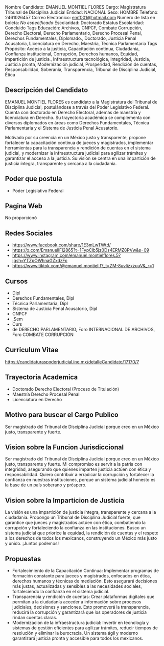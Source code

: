 Nombre Candidato: EMANUEL MONTIEL FLORES
Cargo: Magistratura Tribunal de Disciplina Judicial
Entidad: NACIONAL
Sexo: HOMBRE
Telefono: 2461026457
Correo Electronico: emf001@hotmail.com
Numero de lista en boleta: *No especificado*
Escolaridad: Doctorado
Estatus Escolaridad: Concluido
Tags Educación: Archivos, CNPCF, Combate Corrupción, Derecho Electoral, Derecho Parlamentario, Derecho Procesal Penal, Derechos Fundamentales, Diplomado., Doctorado, Justicia Penal Acusatoria, Licenciatura en Derecho, Maestría, Técnica Parlamentaria
Tags Propósito: Acceso a la justicia, Capacitación continua, Ciudadanía, Confianza institucional, Corrupción, Derechos humanos, Equidad, Impartición de justicia., Infraestructura tecnológica, Integridad, Justicia, Justicia pronta, Modernización judicial, Prosperidad, Rendición de cuentas, Responsabilidad, Soberanía, Transparencia, Tribunal de Disciplina Judicial, Ética


## Descripción del Candidato 

EMANUEL MONTIEL FLORES es candidato a la Magistratura del Tribunal de Disciplina Judicial, postulándose a través del Poder Legislativo Federal. Cuenta con doctorado en Derecho Electoral, además de maestría y licenciatura en Derecho. Su trayectoria académica se complementa con diversos diplomados en áreas como Derechos Fundamentales, Técnica Parlamentaria y el Sistema de Justicia Penal Acusatorio.

Motivado por su creencia en un México justo y transparente, propone fortalecer la capacitación continua de jueces y magistrados, implementar herramientas para la transparencia y rendición de cuentas en el sistema judicial, y modernizar la infraestructura judicial para agilizar trámites y garantizar el acceso a la justicia. Su visión se centra en una impartición de justicia íntegra, transparente y cercana a la ciudadanía.


## Poder que postula

- Poder Legislativo Federal


## Pagina Web

No proporcionó


## Redes Sociales

- https://www.facebook.com/share/1E3mLwTWtd/
- https://x.com/EmanuellFl2865?t=1FypClb5jz0Ds4ERMZ8PVw&s=09
- https://www.instagram.com/emanuel.montielflores.5?igsh=YTZpOWhnaGZxdzFo
- https://www.tiktok.com/@emanuel.montiel.f?_t=ZM-8uvlizxzuuV&_r=1


## Cursos

- Dipl
- Derechos Fundamentales, Dipl
- Técnica Parlamentaria, Dipl
- Sistema de Justicia Penal Acusatorio, Dipl
- CNPCF
- ,Sem
- Curs
- de DERECHO PARLAMENTARIO, Foro INTERNACIONAL DE ARCHIVOS, Foro COMBATE CORRUPCIÓN


## Curriculum Vitae

https://candidaturaspoderjudicial.ine.mx/detalleCandidato/17170/7


## Trayectoria Academica

- Doctorado Derecho Electoral (Proceso de Titulación)
- Maestría Derecho Procesal Penal
- Licenciatura en Derecho


## Motivo para buscar el Cargo Publico

Ser magistrado del Tribunal de Disciplina Judicial porque creo en un México justo, transparente y fuerte.


## Vision sobre la Funcion Jurisdiccional

Ser magistrado del Tribunal de Disciplina Judicial porque creo en un México justo, transparente y fuerte. Mi compromiso es servir a la patria con integridad, asegurando que quienes imparten justicia actúen con ética y responsabilidad. Quiero contribuir a erradicar la corrupción y fortalecer la confianza en nuestras instituciones, porque un sistema judicial honesto es la base de un país soberano y próspero.


## Vision sobre la Imparticion de Justicia

La visión es una impartición de justicia íntegra, transparente y cercana a la ciudadanía. Propongo un Tribunal de Disciplina Judicial fuerte, que garantice que jueces y magistrados actúen con ética, combatiendo la corrupción y fortaleciendo la confianza en las instituciones. Busco un sistema judicial que priorice la equidad, la rendición de cuentas y el respeto a los derechos de todos los mexicanos, construyendo un México más justo y unido. ¡Juntos podemos!


## Propuestas

- Fortalecimiento de la Capacitación Continua: Implementar programas de formación constante para jueces y magistrados, enfocados en ética, derechos humanos y técnicas de mediación. Esto asegurará decisiones más justas, actualizadas y sensibles a las necesidades sociales, fortaleciendo la confianza en el sistema judicial.
- Transparencia y rendición de cuentas: Crear plataformas digitales que permitan a la ciudadanía acceder a información sobre procesos judiciales, decisiones y sanciones. Esto promoverá la transparencia, reducirá la corrupción y garantizará que los operadores de justicia rindan cuentas claras.
- Modernización de la infraestructura judicial: Invertir en tecnología y sistemas de gestión eficientes para agilizar trámites, reducir tiempos de resolución y eliminar la burocracia. Un sistema ágil y moderno garantizará justicia pronta y accesible para todos los mexicanos.

